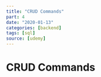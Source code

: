 ```yaml
---
title: "CRUD Commands"
part: 4
date: "2020-01-13"
categories: [backend]
tags: [sql]
source: [udemy]
---
```


# CRUD Commands


